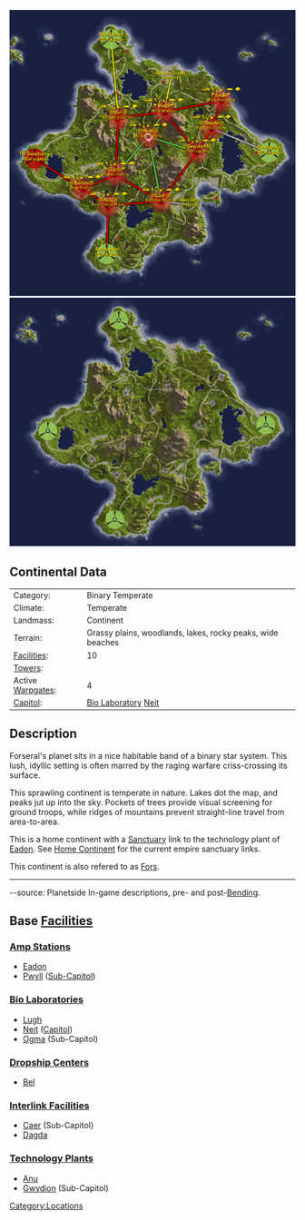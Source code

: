 ![](images/ForseralMap.jpg "fig:ForseralMap.jpg")
![](images/Forseral_Terrain.jpg "fig:Forseral_Terrain.jpg")

## Continental Data

|                                             |                                                                           |
| ------------------------------------------- | ------------------------------------------------------------------------- |
| Category:                                   | Binary Temperate                                                          |
| Climate:                                    | Temperate                                                                 |
| Landmass:                                   | Continent                                                                 |
| Terrain:                                    | Grassy plains, woodlands, lakes, rocky peaks, wide beaches                |
| [Facilities](Facilities.md "wikilink"):     | 10                                                                        |
| [Towers](Tower.md "wikilink"):              |                                                                           |
| Active [Warpgates](Warpgate.md "wikilink"): | 4                                                                         |
| [Capitol](Capitol.md "wikilink"):           | [Bio Laboratory](Bio_Laboratory.md "wikilink") [Neit](Neit.md "wikilink") |

## Description

Forseral's planet sits in a nice habitable band of a binary star system.
This lush, idyllic setting is often marred by the raging warfare
criss-crossing its surface.

This sprawling continent is temperate in nature. Lakes dot the map, and
peaks jut up into the sky. Pockets of trees provide visual screening for
ground troops, while ridges of mountains prevent straight-line travel
from area-to-area.

This is a home continent with a [Sanctuary](Sanctuary.md "wikilink") link
to the technology plant of [Eadon](Eadon.md "wikilink"). See [Home
Continent](Home_Continent.md "wikilink") for the current empire sanctuary
links.

This continent is also refered to as
[Fors](Acronyms_and_Slang.md "wikilink").

---

--source: Planetside In-game descriptions, pre- and
post-[Bending](Bending.md "wikilink").

## Base [Facilities](Facilities.md "wikilink")

### [Amp Stations](Amp_Station.md "wikilink")

- [Eadon](Eadon.md "wikilink")
- [Pwyll](Pwyll.md "wikilink") ([Sub-Capitol](Sub-Capitol.md "wikilink"))

### [Bio Laboratories](Bio_Laboratory.md "wikilink")

- [Lugh](Lugh.md "wikilink")
- [Neit](Neit.md "wikilink") ([Capitol](Capitol.md "wikilink"))
- [Ogma](Ogma.md "wikilink") (Sub-Capitol)

### [Dropship Centers](Dropship_Center.md "wikilink")

- [Bel](Bel.md "wikilink")

### [Interlink Facilities](Interlink_Facilities.md "wikilink")

- [Caer](Caer.md "wikilink") (Sub-Capitol)
- [Dagda](Dagda.md "wikilink")

### [Technology Plants](Technology_Plant.md "wikilink")

- [Anu](Anu.md "wikilink")
- [Gwydion](Gwydion.md "wikilink") (Sub-Capitol)

[Category:Locations](Category:Locations.md "wikilink")
